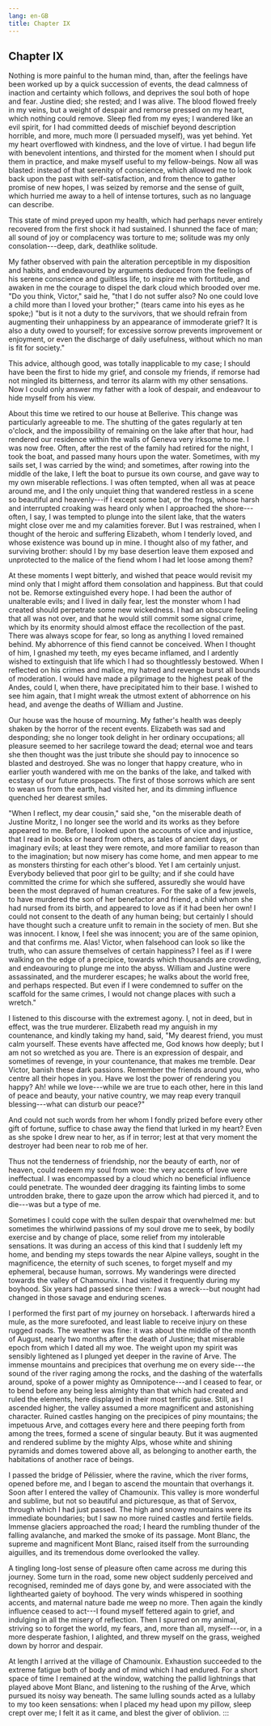```yaml
---
lang: en-GB
title: Chapter IX
---
```


## Chapter IX

Nothing is more painful to the human mind, than, after the feelings have
been worked up by a quick succession of events, the dead calmness of
inaction and certainty which follows, and deprives the soul both of hope
and fear. Justine died; she rested; and I was alive. The blood flowed
freely in my veins, but a weight of despair and remorse pressed on my
heart, which nothing could remove. Sleep fled from my eyes; I wandered
like an evil spirit, for I had committed deeds of mischief beyond
description horrible, and more, much more (I persuaded myself), was yet
behind. Yet my heart overflowed with kindness, and the love of virtue. I
had begun life with benevolent intentions, and thirsted for the moment
when I should put them in practice, and make myself useful to my
fellow-beings. Now all was blasted: instead of that serenity of
conscience, which allowed me to look back upon the past with
self-satisfaction, and from thence to gather promise of new hopes, I was
seized by remorse and the sense of guilt, which hurried me away to a
hell of intense tortures, such as no language can describe.

This state of mind preyed upon my health, which had perhaps never
entirely recovered from the first shock it had sustained. I shunned the
face of man; all sound of joy or complacency was torture to me; solitude
was my only consolation⁠---deep, dark, deathlike solitude.

My father observed with pain the alteration perceptible in my
disposition and habits, and endeavoured by arguments deduced from the
feelings of his serene conscience and guiltless life, to inspire me with
fortitude, and awaken in me the courage to dispel the dark cloud which
brooded over me. "Do you think, Victor," said he, "that I do not suffer
also? No one could love a child more than I loved your brother;" (tears
came into his eyes as he spoke;) "but is it not a duty to the survivors,
that we should refrain from augmenting their unhappiness by an
appearance of immoderate grief? It is also a duty owed to yourself; for
excessive sorrow prevents improvement or enjoyment, or even the
discharge of daily usefulness, without which no man is fit for society."

This advice, although good, was totally inapplicable to my case; I
should have been the first to hide my grief, and console my friends, if
remorse had not mingled its bitterness, and terror its alarm with my
other sensations. Now I could only answer my father with a look of
despair, and endeavour to hide myself from his view.

About this time we retired to our house at Bellerive. This change was
particularly agreeable to me. The shutting of the gates regularly at ten
o'clock, and the impossibility of remaining on the lake after that hour,
had rendered our residence within the walls of Geneva very irksome to
me. I was now free. Often, after the rest of the family had retired for
the night, I took the boat, and passed many hours upon the water.
Sometimes, with my sails set, I was carried by the wind; and sometimes,
after rowing into the middle of the lake, I left the boat to pursue its
own course, and gave way to my own miserable reflections. I was often
tempted, when all was at peace around me, and I the only unquiet thing
that wandered restless in a scene so beautiful and heavenly⁠---if I
except some bat, or the frogs, whose harsh and interrupted croaking was
heard only when I approached the shore⁠---often, I say, I was tempted to
plunge into the silent lake, that the waters might close over me and my
calamities forever. But I was restrained, when I thought of the heroic
and suffering Elizabeth, whom I tenderly loved, and whose existence was
bound up in mine. I thought also of my father, and surviving brother:
should I by my base desertion leave them exposed and unprotected to the
malice of the fiend whom I had let loose among them?

At these moments I wept bitterly, and wished that peace would revisit my
mind only that I might afford them consolation and happiness. But that
could not be. Remorse extinguished every hope. I had been the author of
unalterable evils; and I lived in daily fear, lest the monster whom I
had created should perpetrate some new wickedness. I had an obscure
feeling that all was not over, and that he would still commit some
signal crime, which by its enormity should almost efface the
recollection of the past. There was always scope for fear, so long as
anything I loved remained behind. My abhorrence of this fiend cannot be
conceived. When I thought of him, I gnashed my teeth, my eyes became
inflamed, and I ardently wished to extinguish that life which I had so
thoughtlessly bestowed. When I reflected on his crimes and malice, my
hatred and revenge burst all bounds of moderation. I would have made a
pilgrimage to the highest peak of the Andes, could I, when there, have
precipitated him to their base. I wished to see him again, that I might
wreak the utmost extent of abhorrence on his head, and avenge the deaths
of William and Justine.

Our house was the house of mourning. My father's health was deeply
shaken by the horror of the recent events. Elizabeth was sad and
desponding; she no longer took delight in her ordinary occupations; all
pleasure seemed to her sacrilege toward the dead; eternal woe and tears
she then thought was the just tribute she should pay to innocence so
blasted and destroyed. She was no longer that happy creature, who in
earlier youth wandered with me on the banks of the lake, and talked with
ecstasy of our future prospects. The first of those sorrows which are
sent to wean us from the earth, had visited her, and its dimming
influence quenched her dearest smiles.

"When I reflect, my dear cousin," said she, "on the miserable death of
Justine Moritz, I no longer see the world and its works as they before
appeared to me. Before, I looked upon the accounts of vice and
injustice, that I read in books or heard from others, as tales of
ancient days, or imaginary evils; at least they were remote, and more
familiar to reason than to the imagination; but now misery has come
home, and men appear to me as monsters thirsting for each other's blood.
Yet I am certainly unjust. Everybody believed that poor girl to be
guilty; and if she could have committed the crime for which she
suffered, assuredly she would have been the most depraved of human
creatures. For the sake of a few jewels, to have murdered the son of her
benefactor and friend, a child whom she had nursed from its birth, and
appeared to love as if it had been her own! I could not consent to the
death of any human being; but certainly I should have thought such a
creature unfit to remain in the society of men. But she was innocent. I
know, I feel she was innocent; you are of the same opinion, and that
confirms me. Alas! Victor, when falsehood can look so like the truth,
who can assure themselves of certain happiness? I feel as if I were
walking on the edge of a precipice, towards which thousands are
crowding, and endeavouring to plunge me into the abyss. William and
Justine were assassinated, and the murderer escapes; he walks about the
world free, and perhaps respected. But even if I were condemned to
suffer on the scaffold for the same crimes, I would not change places
with such a wretch."

I listened to this discourse with the extremest agony. I, not in deed,
but in effect, was the true murderer. Elizabeth read my anguish in my
countenance, and kindly taking my hand, said, "My dearest friend, you
must calm yourself. These events have affected me, God knows how deeply;
but I am not so wretched as you are. There is an expression of despair,
and sometimes of revenge, in your countenance, that makes me tremble.
Dear Victor, banish these dark passions. Remember the friends around
you, who centre all their hopes in you. Have we lost the power of
rendering you happy? Ah! while we love⁠---while we are true to each
other, here in this land of peace and beauty, your native country, we
may reap every tranquil blessing⁠---what can disturb our peace?"

And could not such words from her whom I fondly prized before every
other gift of fortune, suffice to chase away the fiend that lurked in my
heart? Even as she spoke I drew near to her, as if in terror; lest at
that very moment the destroyer had been near to rob me of her.

Thus not the tenderness of friendship, nor the beauty of earth, nor of
heaven, could redeem my soul from woe: the very accents of love were
ineffectual. I was encompassed by a cloud which no beneficial influence
could penetrate. The wounded deer dragging its fainting limbs to some
untrodden brake, there to gaze upon the arrow which had pierced it, and
to die⁠---was but a type of me.

Sometimes I could cope with the sullen despair that overwhelmed me: but
sometimes the whirlwind passions of my soul drove me to seek, by bodily
exercise and by change of place, some relief from my intolerable
sensations. It was during an access of this kind that I suddenly left my
home, and bending my steps towards the near Alpine valleys, sought in
the magnificence, the eternity of such scenes, to forget myself and my
ephemeral, because human, sorrows. My wanderings were directed towards
the valley of Chamounix. I had visited it frequently during my boyhood.
Six years had passed since then: *I* was a wreck⁠---but nought had
changed in those savage and enduring scenes.

I performed the first part of my journey on horseback. I afterwards
hired a mule, as the more surefooted, and least liable to receive injury
on these rugged roads. The weather was fine: it was about the middle of
the month of August, nearly two months after the death of Justine; that
miserable epoch from which I dated all my woe. The weight upon my spirit
was sensibly lightened as I plunged yet deeper in the ravine of Arve.
The immense mountains and precipices that overhung me on every
side⁠---the sound of the river raging among the rocks, and the dashing of
the waterfalls around, spoke of a power mighty as Omnipotence⁠---and I
ceased to fear, or to bend before any being less almighty than that
which had created and ruled the elements, here displayed in their most
terrific guise. Still, as I ascended higher, the valley assumed a more
magnificent and astonishing character. Ruined castles hanging on the
precipices of piny mountains; the impetuous Arve, and cottages every
here and there peeping forth from among the trees, formed a scene of
singular beauty. But it was augmented and rendered sublime by the mighty
Alps, whose white and shining pyramids and domes towered above all, as
belonging to another earth, the habitations of another race of beings.

I passed the bridge of Pélissier, where the ravine, which the river
forms, opened before me, and I began to ascend the mountain that
overhangs it. Soon after I entered the valley of Chamounix. This valley
is more wonderful and sublime, but not so beautiful and picturesque, as
that of Servox, through which I had just passed. The high and snowy
mountains were its immediate boundaries; but I saw no more ruined
castles and fertile fields. Immense glaciers approached the road; I
heard the rumbling thunder of the falling avalanche, and marked the
smoke of its passage. Mont Blanc, the supreme and magnificent Mont
Blanc, raised itself from the surrounding aiguilles, and its tremendous
dome overlooked the valley.

A tingling long-lost sense of pleasure often came across me during this
journey. Some turn in the road, some new object suddenly perceived and
recognised, reminded me of days gone by, and were associated with the
lighthearted gaiety of boyhood. The very winds whispered in soothing
accents, and maternal nature bade me weep no more. Then again the kindly
influence ceased to act⁠---I found myself fettered again to grief, and
indulging in all the misery of reflection. Then I spurred on my animal,
striving so to forget the world, my fears, and, more than all,
myself⁠---or, in a more desperate fashion, I alighted, and threw myself
on the grass, weighed down by horror and despair.

At length I arrived at the village of Chamounix. Exhaustion succeeded to
the extreme fatigue both of body and of mind which I had endured. For a
short space of time I remained at the window, watching the pallid
lightnings that played above Mont Blanc, and listening to the rushing of
the Arve, which pursued its noisy way beneath. The same lulling sounds
acted as a lullaby to my too keen sensations: when I placed my head upon
my pillow, sleep crept over me; I felt it as it came, and blest the
giver of oblivion.
:::
